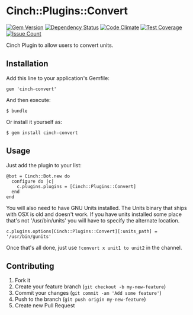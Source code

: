 # Cinch::Plugins::Convert

[![Gem Version](https://badge.fury.io/rb/cinch-convert.png)](http://badge.fury.io/rb/cinch-convert)
[![Dependency Status](https://gemnasium.com/canonical-hackers/cinch-convert.png)](https://gemnasium.com/canonical-hackers/cinch-convert)
[![Code Climate](https://codeclimate.com/repos/56af1f0989ff0c6781005e97/badges/e33725af89d03971d9b1/gpa.svg)](https://codeclimate.com/repos/56af1f0989ff0c6781005e97/feed)
[![Test Coverage](https://codeclimate.com/repos/56af1f0989ff0c6781005e97/badges/e33725af89d03971d9b1/coverage.svg)](https://codeclimate.com/repos/56af1f0989ff0c6781005e97/coverage)
[![Issue Count](https://codeclimate.com/repos/56af1f0989ff0c6781005e97/badges/e33725af89d03971d9b1/issue_count.svg)](https://codeclimate.com/repos/56af1f0989ff0c6781005e97/feed)

Cinch Plugin to allow users to convert units.

## Installation

Add this line to your application's Gemfile:

    gem 'cinch-convert'

And then execute:

    $ bundle

Or install it yourself as:

    $ gem install cinch-convert

## Usage

Just add the plugin to your list:

    @bot = Cinch::Bot.new do
      configure do |c|
        c.plugins.plugins = [Cinch::Plugins::Convert]
      end
    end

You will also need to have GNU Units installed. The Units binary that
ships with OSX is old and doesn't work. If you have units installed
some place that's not '/usr/bin/units' you will have to specify the
alternate location.

    c.plugins.options[Cinch::Plugins::Convert][:units_path] = '/usr/bin/gunits'

Once that's all done, just use `!convert x unit1 to unit2` in the channel.

## Contributing

1. Fork it
2. Create your feature branch (`git checkout -b my-new-feature`)
3. Commit your changes (`git commit -am 'Add some feature'`)
4. Push to the branch (`git push origin my-new-feature`)
5. Create new Pull Request
